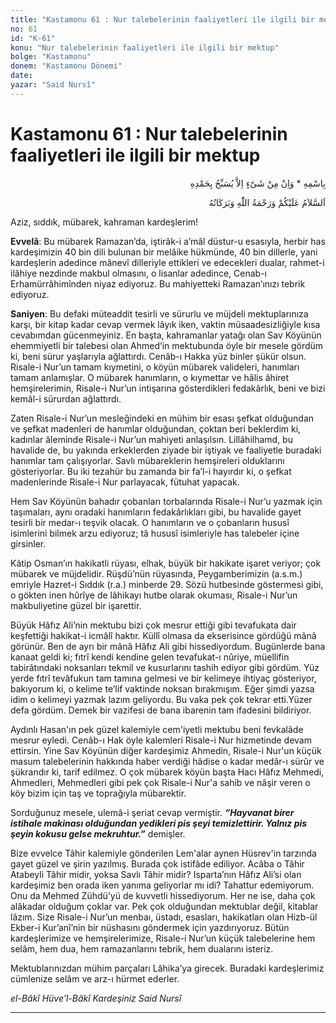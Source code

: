 ```yaml
---
title: "Kastamonu 61 : Nur talebelerinin faaliyetleri ile ilgili bir mektup"
no: 61
id: "K-61"
konu: "Nur talebelerinin faaliyetleri ile ilgili bir mektup"
bolge: "Kastamonu"
donem: "Kastamonu Dönemi"
date: 
yazar: "Said Nursî"
---
```


# Kastamonu 61 : Nur talebelerinin faaliyetleri ile ilgili bir mektup

<p class="arabic" dir="rtl" title="Meal: “O’nun adıyla” * “Hiçbir şey yoktur ki O'nu hamd ile tesbih etmesin” [İsrâ Suresi, 17:44]">بِاسْمِهِ * وَاِنْ مِنْ شَىْءٍ اِلاَّ يُسَبِّحُ بِحَمْدِهِ</p>

<p class="arabic" dir="rtl" title="Meal: “Allah’ın selâmı, rahmeti ve bereketleri, üzerinize olsun.”">اَلسَّلاَمُ عَلَيْكُمْ وَرَحْمَةُ اللّٰهِ وَبَرَكَاتُهُ</p>

Aziz, sıddık, mübarek, kahraman kardeşlerim!

**Evvelâ**: Bu mübarek Ramazan’da, iştirâk-i a’mâl düstur-u esasıyla, herbir has kardeşimizin 40 bin dili bulunan bir melâike hükmünde, 40 bin dillerle, yani kardeşlerin adedince mânevî dilleriyle ettikleri ve edecekleri dualar, rahmet-i ilâhiye nezdinde makbul olmasını, o lisanlar adedince, Cenab-ı Erhamürrâhimînden niyaz ediyoruz. Bu mahiyetteki Ramazan’ınızı tebrik ediyoruz.

**Saniyen**: Bu defaki müteaddit tesirli ve sürurlu ve müjdeli mektuplarınıza karşı, bir kitap kadar cevap vermek lâyık iken, vaktin müsaadesizliğiyle kısa cevabımdan gücenmeyiniz. En başta, kahramanlar yatağı olan Sav Köyünün ehemmiyetli bir talebesi olan Ahmed’in mektubunda öyle bir mesele gördüm ki, beni sürur yaşlarıyla ağlattırdı. Cenâb-ı Hakka yüz binler şükür olsun. Risale-i Nur’un tamam kıymetini, o köyün mübarek valideleri, hanımları tamam anlamışlar. O mübarek hanımların, o kıymettar ve hâlis âhiret hemşirelerimin, Risale-i Nur’un intişarına gösterdikleri fedakârlık, beni ve bizi kemâl-i sürurdan ağlattırdı.

Zaten Risale-i Nur’un mesleğindeki en mühim bir esası şefkat olduğundan ve şefkat madenleri de hanımlar olduğundan, çoktan beri beklerdim ki, kadınlar âleminde Risale-i Nur’un mahiyeti anlaşılsın. Lillâhilhamd, bu havalide de, bu yakında erkeklerden ziyade bir iştiyak ve faaliyetle buradaki hanımlar tam çalışıyorlar. Savlı mübareklerin hemşireleri olduklarını gösteriyorlar. Bu iki tezahür bu zamanda bir fa’l-i hayırdır ki, o şefkat madenlerinde Risale-i Nur parlayacak, fütuhat yapacak.

Hem Sav Köyünün bahadır çobanları torbalarında Risale-i Nur’u yazmak için taşımaları, aynı oradaki hanımların fedakârlıkları gibi, bu havalide gayet tesirli bir medar-ı teşvik olacak. O hanımların ve o çobanların hususî isimlerini bilmek arzu ediyoruz; tâ hususî isimleriyle has talebeler içine girsinler.

Kâtip Osman’ın hakikatli rüyası, elhak, büyük bir hakikate işaret veriyor; çok mübarek ve müjdelidir. Rüşdü’nün rüyasında, Peygamberimizin (a.s.m.) emriyle Hazret-i Sıddık (r.a.) minberde 29. Sözü hutbesinde göstermesi gibi, o gökten inen hûrîye de lâhikayı hutbe olarak okuması, Risale-i Nur’un makbuliyetine güzel bir işarettir.

Büyük Hâfız Ali’nin mektubu bizi çok mesrur ettiği gibi tevafukata dair keşfettiği hakikat-i icmâlî haktır. Küllî olmasa da ekserisince gördüğü mânâ görünür. Ben de ayrı bir mânâ Hâfız Ali gibi hissediyordum. Bugünlerde bana kanaat geldi ki; fıtrî kendi kendine gelen tevafukat-ı nûriye, müellifin tabirâtındaki noksanları tekmil ve kusurlarını tashih ediyor gibi gördüm. Yüz yerde fıtrî tevâfukun tam tamına gelmesi ve bir kelimeye ihtiyaç gösteriyor, bakıyorum ki, o kelime te’lif vaktinde noksan bırakmışım. Eğer şimdi yazsa idim o kelimeyi yazmak lazım geliyordu. Bu vaka pek çok tekrar etti.Yüzer defa gördüm. Demek bir vazifesi de bana ibarenin tam ifadesini bildiriyor.

Aydınlı Hasan'ın pek güzel kalemiyle cem'iyetli mektubu beni fevkalâde mesrur eyledi. Cenâb-ı Hak öyle kalemleri Risale-i Nur hizmetinde devam ettirsin. Yine Sav Köyünün diğer kardeşimiz Ahmedin, Risale-i Nur'un küçük masum talebelerinin hakkında haber verdiği hâdise o kadar medâr-ı sürûr ve şükrandır ki, tarif edilmez. O çok mübarek köyün başta Hacı Hâfız Mehmedi, Ahmedleri, Mehmedleri gibi pek çok Risale-i Nur'a sahib ve nâşir veren o köy bizim için taş ve toprağıyla mübarektir.

Sorduğunuz mesele, ulemâ-i şeriat cevap vermiştir. ***“Hayvanat birer istihale makinası olduğundan yedikleri pis şeyi temizlettirir. Yalnız pis şeyin kokusu gelse mekruhtur.”*** demişler.

Bize evvelce Tâhir kalemiyle gönderilen Lem'alar aynen Hüsrev'in tarzında gayet güzel ve şirin yazılmış. Burada çok istifâde ediliyor. Acâba o Tâhir Atabeyli Tâhir midir, yoksa Savlı Tâhir midir? Isparta’nın Hâfız Ali’si olan kardeşimiz ben orada iken yanıma geliyorlar mı idi? Tahattur edemiyorum. Onu da Mehmed Zühdü’yü de kuvvetli hissediyorum. Her ne ise, daha çok alâkadar olduğum çoklar var. Pek çok olduğundan mektublar değil, kitablar lâzım. Size Risale-i Nur’un menbaı, üstadı, esasları, hakikatları olan Hizb-ül Ekber-i Kur’anî’nin bir nüshasını göndermek için yazdırıyoruz. Bütün kardeşlerimize ve hemşirelerimize, Risale-i Nur’un küçük talebelerine hem selâm, hem dua, hem ramazanlarını tebrik, hem dualarını isteriz.

Mektublarınızdan mühim parçaları Lâhika’ya girecek. Buradaki kardeşlerimiz cümlenize selâm ve arz-ı hürmet ederler.

*el-Bâkî Hüve’l-Bâkî*
*Kardeşiniz*
*Said Nursî*

***
